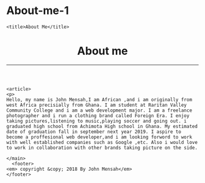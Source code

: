 # About-me-1
<!DOCTYPE html>
<html >
<head>
    <meta charset="UTF-8">
     <link href="About%20me.html" rel="stylesheet">
     <link href="about%20me.css" rel="stylesheet">
     <link href="https://fonts.googleapis.com/css?family=Libre+Baskerville|Slabo+27px" rel="stylesheet">
    
    <title>About Me</title>
</head>
 <body background="paul.JPG" alt="paula" >    
    
 <main>
  
   <header>
    <h1> About me</h1>
        <hr>
    </header>
    
    <article>
    <p>
    Hello, my name is John Mensah,I am African ,and i am originally from west Africa precisially from Ghana. I am student at Raritan Valley Community College and i am a web development major. I am a freelance photographer and i run a clothing brand called Foreign Era. I enjoy taking pictures,listening to music,playing soccer and going out. i graduated high school from Achimota High school in Ghana. My estimated date of graduation fall in september next year 2019. I aspire to become a proffesional web developer,and i am looking forword to work with well established companies such as Google ,etc. Also i would love to work in collaboration with other brands taking picture on the side.
</p>
   </article>
  
    
  
    </main>
      <footer>
    <em> copyright &copy; 2018 By John Mensah</em>
    </footer>
</body>
</html>
